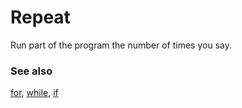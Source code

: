# Repeat

Run part of the program the number of times you say.

### See also

[for](/blocks/loops/for), [while](/blocks/loops/while), [if](/blocks/logic/if)

